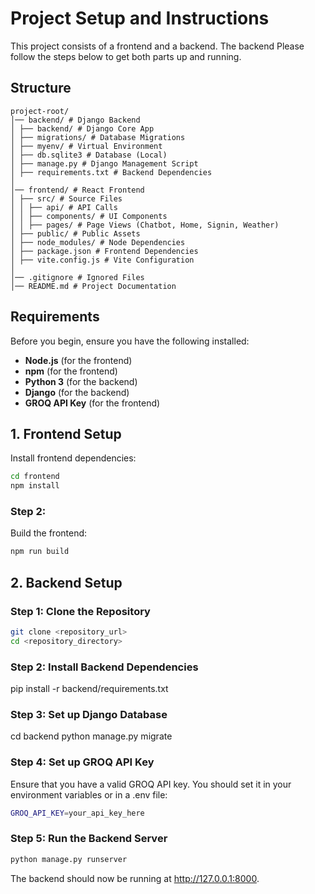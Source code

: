 # Project Setup and Instructions

This project consists of a frontend and a backend. The backend Please follow the steps below to get both parts up and running.

## Structure
```
project-root/
│── backend/ # Django Backend
│ ├── backend/ # Django Core App
│ ├── migrations/ # Database Migrations
│ ├── myenv/ # Virtual Environment
│ ├── db.sqlite3 # Database (Local)
│ ├── manage.py # Django Management Script
│ ├── requirements.txt # Backend Dependencies
│
│── frontend/ # React Frontend
│ ├── src/ # Source Files
│ │ ├── api/ # API Calls
│ │ ├── components/ # UI Components
│ │ ├── pages/ # Page Views (Chatbot, Home, Signin, Weather)
│ ├── public/ # Public Assets
│ ├── node_modules/ # Node Dependencies
│ ├── package.json # Frontend Dependencies
│ ├── vite.config.js # Vite Configuration
│
│── .gitignore # Ignored Files
│── README.md # Project Documentation
```
## Requirements

Before you begin, ensure you have the following installed:

- **Node.js** (for the frontend)
- **npm** (for the frontend)
- **Python 3** (for the backend)
- **Django** (for the backend)
- **GROQ API Key** (for the frontend)

## 1. Frontend Setup

Install frontend dependencies:

```bash
cd frontend
npm install
```

### Step 2:

Build the frontend:

```bash
npm run build
```

## 2. Backend Setup

### Step 1: Clone the Repository

```bash
git clone <repository_url>
cd <repository_directory>
```

### Step 2: Install Backend Dependencies

pip install -r backend/requirements.txt

### Step 3: Set up Django Database

cd backend
python manage.py migrate

### Step 4: Set up GROQ API Key

Ensure that you have a valid GROQ API key. You should set it in your environment variables or in a .env file:

```bash
GROQ_API_KEY=your_api_key_here
```

### Step 5: Run the Backend Server

```bash
python manage.py runserver
```

The backend should now be running at http://127.0.0.1:8000.
